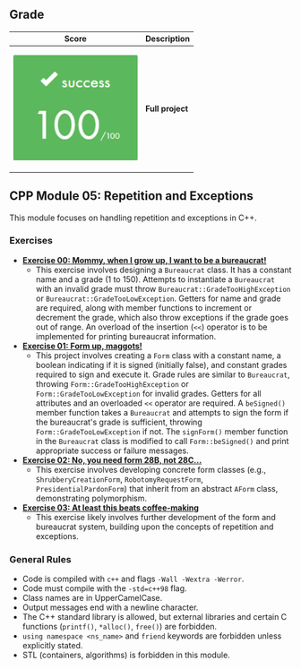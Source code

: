## Grade

| **Score** | **Description** |
|---|---|
| <p align="center"><img width="222px" alt="170px" src="./img/Score_100.png"></p> | **Full project** |

## CPP Module 05: Repetition and Exceptions

This module focuses on handling repetition and exceptions in C++. 

### Exercises

* **[Exercise 00: Mommy, when I grow up, I want to be a bureaucrat!](./ex00)**
    * This exercise involves designing a `Bureaucrat` class. It has a constant name and a grade (1 to 150). Attempts to instantiate a `Bureaucrat` with an invalid grade must throw `Bureaucrat::GradeTooHighException` or `Bureaucrat::GradeTooLowException`. Getters for name and grade are required, along with member functions to increment or decrement the grade, which also throw exceptions if the grade goes out of range. An overload of the insertion (`<<`) operator is to be implemented for printing bureaucrat information.
* **[Exercise 01: Form up, maggots!](./ex01)**
    * This project involves creating a `Form` class with a constant name, a boolean indicating if it is signed (initially false), and constant grades required to sign and execute it. Grade rules are similar to `Bureaucrat`, throwing `Form::GradeTooHighException` or `Form::GradeTooLowException` for invalid grades. Getters for all attributes and an overloaded `<<` operator are required. A `beSigned()` member function takes a `Bureaucrat` and attempts to sign the form if the bureaucrat's grade is sufficient, throwing `Form::GradeTooLowException` if not. The `signForm()` member function in the `Bureaucrat` class is modified to call `Form::beSigned()` and print appropriate success or failure messages.
* **[Exercise 02: No, you need form 28B, not 28C...](./ex02)**
    * This exercise involves developing concrete form classes (e.g., `ShrubberyCreationForm`, `RobotomyRequestForm`, `PresidentialPardonForm`) that inherit from an abstract `AForm` class, demonstrating polymorphism.
* **[Exercise 03: At least this beats coffee-making](./ex03)**
    * This exercise likely involves further development of the form and bureaucrat system, building upon the concepts of repetition and exceptions.

### General Rules

* Code is compiled with `c++` and flags `-Wall -Wextra -Werror`.
* Code must compile with the `-std=c++98` flag.
* Class names are in UpperCamelCase.
* Output messages end with a newline character.
* The C++ standard library is allowed, but external libraries and certain C functions (`printf()`, `*alloc()`, `free()`) are forbidden.
* `using namespace <ns_name>` and `friend` keywords are forbidden unless explicitly stated.
* STL (containers, algorithms) is forbidden in this module.